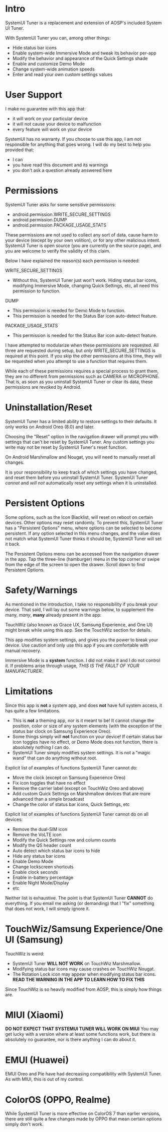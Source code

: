 # Intro
SystemUI Tuner is a replacement and extension of AOSP's included System UI Tuner.

With SystemUI Tuner you can, among other things:
 - Hide status bar icons
 - Enable system-wide Immersive Mode and tweak its behavior per-app
 - Modify the behavior and appearance of the Quick Settings shade
 - Enable and customize Demo Mode
 - Change system-wide animation speeds
 - Enter and read your own custom settings values
 
# User Support
I make no guarantee with this app that:
 - it will work on your particular device
 - it will not cause your device to malfunction
 - every feature will work on your device

SystemUI has no warranty. If you choose to use this app, I am not responsible for anything that goes wrong.
I will do my best to help you provided that:
 - I can
 - you have read this document and its warnings
 - you don't ask a question already answered here
 
# Permissions
SystemUI Tuner asks for some sensitive permissions:
 - android.permission.WRITE_SECURE_SETTINGS
 - android.permission.DUMP
 - android.permission.PACKAGE_USAGE_STATS
 
These permissions are not used to collect any sort of data, cause harm to your device (except by your own volition), or for any other malicious intent. SystemUI Tuner is open source (you are currently on the source page), and you are welcome to verify the validity of this claim.

Below I have explained the reason(s) each permission is needed:

WRITE_SECURE_SETTINGS
 - Without this, SystemUI Tuner just won't work. Hiding status bar icons, modifying Immersive Mode, changing Quick Settings, etc, all need this permission to function.

DUMP
 - This permission is needed for Demo Mode to function.
 - This permission is needed for the Status Bar icon auto-detect feature.
 
PACKAGE_USAGE_STATS
 - This permission is needed for the Status Bar icon auto-detect feature.
 
I have attempted to modularize when these permissions are requested. All three are requested during setup, but *only* WRITE_SECURE_SETTINGS is required at this point. If you skip the other permissions at this time, they will be requested when you attempt to use a function that requires them.

While each of these permissions requires a special process to grant them, they are no different from permissions such as CAMERA or MICROPHONE. That is, as soon as you uninstall SystemUI Tuner or clear its data, these permissions are revoked by Android.

# Uninstallation/Reset
SystemUI Tuner has a limited ability to restore settings to their defaults. It only works on Android Oreo (8.0) and later. 

Choosing the "Reset" option in the navigation drawer will prompt you with settings that can't be reset by SystemUI Tuner. Any custom settings you write may not be reset by SystemUI Tuner's reset function.

On Android Marshmallow and Nougat, you will need to manually reset all changes.

It is your responsibility to keep track of which settings you have changed, and reset them before you uninstall SystemUI Tuner. SystemUI Tuner *cannot* and *will not* automatically reset any settings when it is uninstalled.

# Persistent Options
Some options, such as the Icon Blacklist, will reset on reboot on certain devices. Other options may reset randomly. To prevent this, SystemUI Tuner has a "Persistent Options" menu, where options can be selected to become persistent. If any option selected in this menu changes, and the value does not match what SystemUI Tuner thinks it should be, SystemUI Tuner will set it back.

The Persistent Options menu can be accessed from the navigation drawer in the app. Tap the three-line (hamburger) menu in the top corner or swipe from the edge of the screen to open the drawer. Scroll down to find Persistent Options.
 
# Safety/Warnings
As mentioned in the introduction, I take no responsibility if you break your device. That said, I will lay out some warnings below, to supplement the many, _many_, **many** already present in the app:
 
TouchWiz (also known as Grace UX, Samsung Experience, and One UI) might break while using this app. See the TouchWiz section for details.

This app modifies system settings, and gives you the power to break your device. Use caution and only use this app if you are comfortable with manual recovery.

Immersive Mode is a **system** function. I did not make it and I do not control it. If problems arise through usage, *THIS IS THE FAULT OF YOUR MANUFACTURER*.

# Limitations
Since this app is **not** a system app, and does **not** have full system access, it has quite a few limitations.
 - This is **not** a theming app, nor is it meant to be! It cannot change the position, color or size of any system elements (with the exception of the status bar clock on Samsung Experience Oreo).
 - Some things simply will **not** function on your device! If certain status bar icon toggles have no effect, or Demo Mode does not function, there is absolutely nothing I can do.
 - SystemUI Tuner simply modifies system settings. It is not a "magic wand" that can do anything without root.

Explicit list of examples of functions SystemUI Tuner cannot do:
 - Move the clock (except on Samsung Experience Oreo)
 - Fix icon toggles that have no effect
 - Remove the carrier label (except on TouchWiz Oreo and above)
 - Add custom Quick Settings on Marshmallow devices that are more advanced than a simple broadcast
 - Change the color of status bar icons, Quick Settings, etc

Explicit list of examples of functions SystemUI Tuner cannot do on all devices:
 - Remove the dual-SIM icon
 - Remove the VoLTE icon
 - Modify the Quick Settings row and column counts
 - Modify the QS header count
 - Auto detect which status bar icons to hide
 - Hide any status bar icons
 - Enable Demo Mode
 - Change lockscreen shortcuts
 - Enable clock seconds
 - Enable in-battery percentage
 - Enable Night Mode/Display
 - etc
 
Neither list is exhaustive. The point is that SystemUI Tuner **CANNOT** do everything. If you email me asking (or demanding) that I "fix" something that does not work, I will simply ignore it.
 
# TouchWiz/Samsung Experience/One UI (Samsung)
TouchWiz is weird:
  - SystemUI Tuner **WILL NOT WORK** on TouchWiz Marshmallow.
  - Modifying status bar icons may cause crashes on TouchWiz Nougat.
  - The Rotation Lock icon may appear when modifying status bar icons. **READ THE WARNING IN THE APP TO LEARN HOW TO FIX THIS**
  
Since TouchWiz is so heavily modified from AOSP, this is simply how things are.
 
# MIUI (Xiaomi)
**DO NOT EXPECT THAT SYSTEMUI TUNER WILL WORK ON MIUI**
You may get lucky with a version where at least some functions work, but there is absolutely no guarantee, nor is there anything I can do about it.

# EMUI (Huawei)
EMUI Oreo and Pie have had decreasing compatibility with SystemUI Tuner. As with MIUI, this is out of my control.

# ColorOS (OPPO, Realme)
While SystemUI Tuner is more effective on ColorOS 7 than earlier versions, there are still quite a few changes made by OPPO that mean certain options simply don't work.
